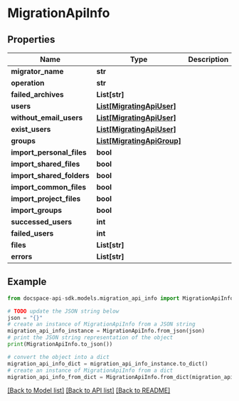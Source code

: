 # MigrationApiInfo

## Properties

Name | Type | Description | Notes
------------ | ------------- | ------------- | -------------
**migrator_name** | **str** |  | [optional] 
**operation** | **str** |  | [optional] 
**failed_archives** | **List[str]** |  | [optional] 
**users** | [**List[MigratingApiUser]**](MigratingApiUser.md) |  | [optional] 
**without_email_users** | [**List[MigratingApiUser]**](MigratingApiUser.md) |  | [optional] 
**exist_users** | [**List[MigratingApiUser]**](MigratingApiUser.md) |  | [optional] 
**groups** | [**List[MigratingApiGroup]**](MigratingApiGroup.md) |  | [optional] 
**import_personal_files** | **bool** |  | [optional] 
**import_shared_files** | **bool** |  | [optional] 
**import_shared_folders** | **bool** |  | [optional] 
**import_common_files** | **bool** |  | [optional] 
**import_project_files** | **bool** |  | [optional] 
**import_groups** | **bool** |  | [optional] 
**successed_users** | **int** |  | [optional] 
**failed_users** | **int** |  | [optional] 
**files** | **List[str]** |  | [optional] 
**errors** | **List[str]** |  | [optional] 

## Example

```python
from docspace-api-sdk.models.migration_api_info import MigrationApiInfo

# TODO update the JSON string below
json = "{}"
# create an instance of MigrationApiInfo from a JSON string
migration_api_info_instance = MigrationApiInfo.from_json(json)
# print the JSON string representation of the object
print(MigrationApiInfo.to_json())

# convert the object into a dict
migration_api_info_dict = migration_api_info_instance.to_dict()
# create an instance of MigrationApiInfo from a dict
migration_api_info_from_dict = MigrationApiInfo.from_dict(migration_api_info_dict)
```
[[Back to Model list]](../README.md#documentation-for-models) [[Back to API list]](../README.md#documentation-for-api-endpoints) [[Back to README]](../README.md)


